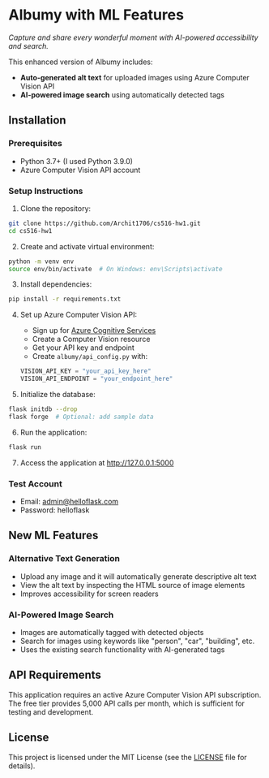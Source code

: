 # Albumy with ML Features

_Capture and share every wonderful moment with AI-powered accessibility and search._

This enhanced version of Albumy includes:

-   **Auto-generated alt text** for uploaded images using Azure Computer Vision API
-   **AI-powered image search** using automatically detected tags

## Installation

### Prerequisites

-   Python 3.7+ (I used Python 3.9.0)
-   Azure Computer Vision API account

### Setup Instructions

1. Clone the repository:

```bash
git clone https://github.com/Archit1706/cs516-hw1.git
cd cs516-hw1
```

2. Create and activate virtual environment:

```bash
python -m venv env
source env/bin/activate  # On Windows: env\Scripts\activate
```

3. Install dependencies:

```bash
pip install -r requirements.txt
```

4. Set up Azure Computer Vision API:

    - Sign up for [Azure Cognitive Services](https://azure.microsoft.com/services/cognitive-services/)
    - Create a Computer Vision resource
    - Get your API key and endpoint
    - Create `albumy/api_config.py` with:

    ```python
    VISION_API_KEY = "your_api_key_here"
    VISION_API_ENDPOINT = "your_endpoint_here"
    ```

5. Initialize the database:

```bash
flask initdb --drop
flask forge  # Optional: add sample data
```

6. Run the application:

```bash
flask run
```

7. Access the application at http://127.0.0.1:5000

### Test Account

-   Email: admin@helloflask.com
-   Password: helloflask

## New ML Features

### Alternative Text Generation

-   Upload any image and it will automatically generate descriptive alt text
-   View the alt text by inspecting the HTML source of image elements
-   Improves accessibility for screen readers

### AI-Powered Image Search

-   Images are automatically tagged with detected objects
-   Search for images using keywords like "person", "car", "building", etc.
-   Uses the existing search functionality with AI-generated tags

## API Requirements

This application requires an active Azure Computer Vision API subscription. The free tier provides 5,000 API calls per month, which is sufficient for testing and development.

## License

This project is licensed under the MIT License (see the
[LICENSE](LICENSE) file for details).
